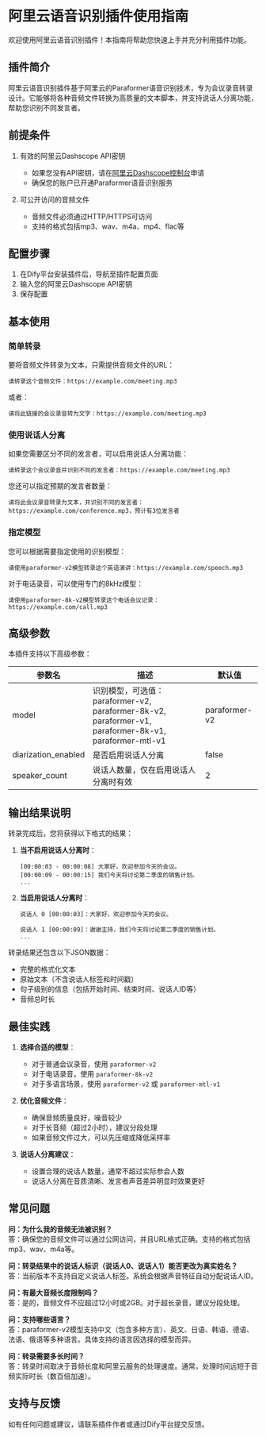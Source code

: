 # 阿里云语音识别插件使用指南

欢迎使用阿里云语音识别插件！本指南将帮助您快速上手并充分利用插件功能。

## 插件简介

阿里云语音识别插件基于阿里云的Paraformer语音识别技术，专为会议录音转录设计。它能够将各种音频文件转换为高质量的文本脚本，并支持说话人分离功能，帮助您识别不同发言者。

## 前提条件

1. 有效的阿里云Dashscope API密钥
   - 如果您没有API密钥，请在[阿里云Dashscope控制台](https://dashscope.console.aliyun.com/apiKey)申请
   - 确保您的账户已开通Paraformer语音识别服务

2. 可公开访问的音频文件
   - 音频文件必须通过HTTP/HTTPS可访问
   - 支持的格式包括mp3、wav、m4a、mp4、flac等

## 配置步骤

1. 在Dify平台安装插件后，导航至插件配置页面
2. 输入您的阿里云Dashscope API密钥
3. 保存配置

## 基本使用

### 简单转录

要将音频文件转录为文本，只需提供音频文件的URL：

```
请转录这个音频文件：https://example.com/meeting.mp3
```

或者：

```
请将此链接的会议录音转为文字：https://example.com/meeting.mp3
```

### 使用说话人分离

如果您需要区分不同的发言者，可以启用说话人分离功能：

```
请转录这个会议录音并识别不同的发言者：https://example.com/meeting.mp3
```

您还可以指定预期的发言者数量：

```
请将此会议录音转录为文本，并识别不同的发言者：https://example.com/conference.mp3，预计有3位发言者
```

### 指定模型

您可以根据需要指定使用的识别模型：

```
请使用paraformer-v2模型转录这个英语演讲：https://example.com/speech.mp3
```

对于电话录音，可以使用专门的8kHz模型：

```
请使用paraformer-8k-v2模型转录这个电话会议记录：https://example.com/call.mp3
```

## 高级参数

本插件支持以下高级参数：

| 参数名 | 描述 | 默认值 |
|--------|------|--------|
| model | 识别模型，可选值：paraformer-v2, paraformer-8k-v2, paraformer-v1, paraformer-8k-v1, paraformer-mtl-v1 | paraformer-v2 |
| diarization_enabled | 是否启用说话人分离 | false |
| speaker_count | 说话人数量，仅在启用说话人分离时有效 | 2 |

## 输出结果说明

转录完成后，您将获得以下格式的结果：

1. **当不启用说话人分离时**：
   ```
   [00:00:03 - 00:00:08] 大家好，欢迎参加今天的会议。
   [00:00:09 - 00:00:15] 我们今天将讨论第二季度的销售计划。
   ...
   ```

2. **当启用说话人分离时**：
   ```
   说话人 0 [00:00:03]：大家好，欢迎参加今天的会议。

   说话人 1 [00:00:09]：谢谢主持，我们今天将讨论第二季度的销售计划。
   ...
   ```

转录结果还包含以下JSON数据：
- 完整的格式化文本
- 原始文本（不含说话人标签和时间戳）
- 句子级别的信息（包括开始时间、结束时间、说话人ID等）
- 音频总时长

## 最佳实践

1. **选择合适的模型**：
   - 对于普通会议录音，使用 `paraformer-v2`
   - 对于电话录音，使用 `paraformer-8k-v2`
   - 对于多语言场景，使用 `paraformer-v2` 或 `paraformer-mtl-v1`

2. **优化音频文件**：
   - 确保音频质量良好，噪音较少
   - 对于长音频（超过2小时），建议分段处理
   - 如果音频文件过大，可以先压缩或降低采样率

3. **说话人分离建议**：
   - 设置合理的说话人数量，通常不超过实际参会人数
   - 说话人分离在音质清晰、发言者声音差异明显时效果更好

## 常见问题

**问：为什么我的音频无法被识别？**  
答：确保您的音频文件可以通过公网访问，并且URL格式正确。支持的格式包括mp3、wav、m4a等。

**问：转录结果中的说话人标识（说话人0、说话人1）能否更改为真实姓名？**  
答：当前版本不支持自定义说话人标签。系统会根据声音特征自动分配说话人ID。

**问：有最大音频长度限制吗？**  
答：是的，音频文件不应超过12小时或2GB。对于超长录音，建议分段处理。

**问：支持哪些语言？**  
答：paraformer-v2模型支持中文（包含多种方言）、英文、日语、韩语、德语、法语、俄语等多种语言。具体支持的语言因选择的模型而异。

**问：转录需要多长时间？**  
答：转录时间取决于音频长度和阿里云服务的处理速度。通常，处理时间远短于音频实际时长（数百倍加速）。

## 支持与反馈

如有任何问题或建议，请联系插件作者或通过Dify平台提交反馈。